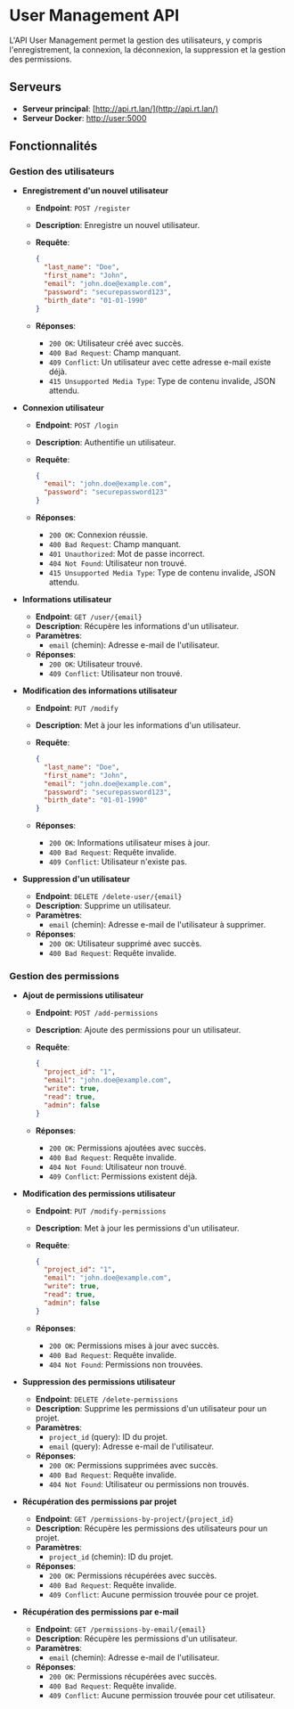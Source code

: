 # User Management API

L'API User Management permet la gestion des utilisateurs, y compris l'enregistrement, la connexion, la déconnexion, la suppression et la gestion des permissions.

## Serveurs

- **Serveur principal**: [http://api.rt.lan/](http://api.rt.lan/)
- **Serveur Docker**: [http://user:5000](http://user:5000)

## Fonctionnalités

### Gestion des utilisateurs

- **Enregistrement d'un nouvel utilisateur**
  - **Endpoint**: `POST /register`
  - **Description**: Enregistre un nouvel utilisateur.
  - **Requête**:

    ```json
    {
      "last_name": "Doe",
      "first_name": "John",
      "email": "john.doe@example.com",
      "password": "securepassword123",
      "birth_date": "01-01-1990"
    }
    ```

  - **Réponses**:
    - `200 OK`: Utilisateur créé avec succès.
    - `400 Bad Request`: Champ manquant.
    - `409 Conflict`: Un utilisateur avec cette adresse e-mail existe déjà.
    - `415 Unsupported Media Type`: Type de contenu invalide, JSON attendu.

- **Connexion utilisateur**
  - **Endpoint**: `POST /login`
  - **Description**: Authentifie un utilisateur.
  - **Requête**:

    ```json
    {
      "email": "john.doe@example.com",
      "password": "securepassword123"
    }
    ```

  - **Réponses**:
    - `200 OK`: Connexion réussie.
    - `400 Bad Request`: Champ manquant.
    - `401 Unauthorized`: Mot de passe incorrect.
    - `404 Not Found`: Utilisateur non trouvé.
    - `415 Unsupported Media Type`: Type de contenu invalide, JSON attendu.

- **Informations utilisateur**
  - **Endpoint**: `GET /user/{email}`
  - **Description**: Récupère les informations d'un utilisateur.
  - **Paramètres**:
    - `email` (chemin): Adresse e-mail de l'utilisateur.
  - **Réponses**:
    - `200 OK`: Utilisateur trouvé.
    - `409 Conflict`: Utilisateur non trouvé.

- **Modification des informations utilisateur**
  - **Endpoint**: `PUT /modify`
  - **Description**: Met à jour les informations d'un utilisateur.
  - **Requête**:

    ```json
    {
      "last_name": "Doe",
      "first_name": "John",
      "email": "john.doe@example.com",
      "password": "securepassword123",
      "birth_date": "01-01-1990"
    }
    ```

  - **Réponses**:
    - `200 OK`: Informations utilisateur mises à jour.
    - `400 Bad Request`: Requête invalide.
    - `409 Conflict`: Utilisateur n'existe pas.

- **Suppression d'un utilisateur**
  - **Endpoint**: `DELETE /delete-user/{email}`
  - **Description**: Supprime un utilisateur.
  - **Paramètres**:
    - `email` (chemin): Adresse e-mail de l'utilisateur à supprimer.
  - **Réponses**:
    - `200 OK`: Utilisateur supprimé avec succès.
    - `400 Bad Request`: Requête invalide.

### Gestion des permissions

- **Ajout de permissions utilisateur**
  - **Endpoint**: `POST /add-permissions`
  - **Description**: Ajoute des permissions pour un utilisateur.
  - **Requête**:

    ```json
    {
      "project_id": "1",
      "email": "john.doe@example.com",
      "write": true,
      "read": true,
      "admin": false
    }
    ```

  - **Réponses**:
    - `200 OK`: Permissions ajoutées avec succès.
    - `400 Bad Request`: Requête invalide.
    - `404 Not Found`: Utilisateur non trouvé.
    - `409 Conflict`: Permissions existent déjà.

- **Modification des permissions utilisateur**
  - **Endpoint**: `PUT /modify-permissions`
  - **Description**: Met à jour les permissions d'un utilisateur.
  - **Requête**:

    ```json
    {
      "project_id": "1",
      "email": "john.doe@example.com",
      "write": true,
      "read": true,
      "admin": false
    }
    ```

  - **Réponses**:
    - `200 OK`: Permissions mises à jour avec succès.
    - `400 Bad Request`: Requête invalide.
    - `404 Not Found`: Permissions non trouvées.

- **Suppression des permissions utilisateur**
  - **Endpoint**: `DELETE /delete-permissions`
  - **Description**: Supprime les permissions d'un utilisateur pour un projet.
  - **Paramètres**:
    - `project_id` (query): ID du projet.
    - `email` (query): Adresse e-mail de l'utilisateur.
  - **Réponses**:
    - `200 OK`: Permissions supprimées avec succès.
    - `400 Bad Request`: Requête invalide.
    - `404 Not Found`: Utilisateur ou permissions non trouvés.

- **Récupération des permissions par projet**
  - **Endpoint**: `GET /permissions-by-project/{project_id}`
  - **Description**: Récupère les permissions des utilisateurs pour un projet.
  - **Paramètres**:
    - `project_id` (chemin): ID du projet.
  - **Réponses**:
    - `200 OK`: Permissions récupérées avec succès.
    - `400 Bad Request`: Requête invalide.
    - `409 Conflict`: Aucune permission trouvée pour ce projet.

- **Récupération des permissions par e-mail**
  - **Endpoint**: `GET /permissions-by-email/{email}`
  - **Description**: Récupère les permissions d'un utilisateur.
  - **Paramètres**:
    - `email` (chemin): Adresse e-mail de l'utilisateur.
  - **Réponses**:
    - `200 OK`: Permissions récupérées avec succès.
    - `400 Bad Request`: Requête invalide.
    - `409 Conflict`: Aucune permission trouvée pour cet utilisateur.
